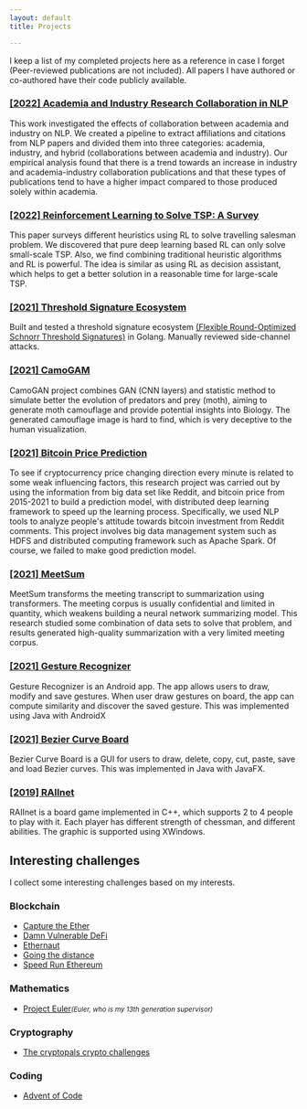 ```yaml
---
layout: default
title: Projects

---
```

I keep a list of my completed projects here as a reference in case I forget (Peer-reviewed publications are not included). All papers I have authored or co-authored have their code publicly available.

### [[2022] Academia and Industry Research Collaboration in NLP](https://arxiv.org/abs/2308.04524)
This work investigated the effects of collaboration between academia and industry on NLP. We created a pipeline to extract affiliations and citations from NLP papers and divided them into three categories: academia, industry, and hybrid (collaborations between academia and industry). Our empirical analysis found that there is a trend towards an increase in industry and academia-industry collaboration publications and that these types of publications tend to have a higher impact compared to those produced solely within academia.

### [[2022] Reinforcement Learning to Solve TSP: A Survey](https://uwaterloo.ca/scholar/sites/ca.scholar/files/b327zhan/files/bohanzhang_rl_tsp.pdf)
This paper surveys different heuristics using RL to solve travelling salesman problem. We discovered that pure deep learning based RL can only solve small-scale TSP. Also, we find combining traditional heuristic algorithms and RL is powerful.
The idea is similar as using RL as decision assistant, which helps to get a better solution in a reasonable time for large-scale TSP.

### [[2021] Threshold Signature Ecosystem](https://github.com/zbh888/FROSTsignature)
Built and tested a threshold signature ecosystem [(Flexible Round-Optimized Schnorr Threshold Signatures)](https://eprint.iacr.org/2020/852.pdf) in Golang. Manually reviewed side-channel attacks.

### [[2021] CamoGAM](https://github.com/jorchard/camouflage)
CamoGAN project combines GAN (CNN layers) and statistic method to simulate better the evolution of
predators and prey (moth), aiming to generate moth camouflage and provide potential insights into Biology. The generated
camouflage image is hard to find, which is very deceptive to the human visualization.

### [[2021] Bitcoin Price Prediction](https://github.com/zbh888/BigDataProject)
To see if cryptocurrency price changing direction every minute is related to some weak influencing factors, this research
project was carried out by using the information from big data set like Reddit, and bitcoin price from 2015-2021 to build a
prediction model, with distributed deep learning framework to speed up the learning process. Specifically, we used NLP tools to analyze people's attitude towards bitcoin investment from Reddit comments.
This project involves big data management system such as HDFS and distributed computing framework such as Apache Spark. Of course, we failed to make good prediction model.

### [[2021] MeetSum](https://arxiv.org/abs/2108.06310)
MeetSum transforms the meeting transcript to summarization using transformers. The meeting corpus is usually confidential and limited in quantity, which weakens building a neural 
network summarizing model. This research studied some combination of data sets to solve that problem, and results generated
high-quality summarization with a very limited meeting corpus. 

### [[2021] Gesture Recognizer](https://github.com/zbh888/SoftwareDesign/tree/main/Gesture%20Recognizer)
Gesture Recognizer is an Android app. The app allows users to draw, modify and save gestures. When user draw gestures on board, the app can compute similarity and discover the saved gesture. This was implemented using Java with AndroidX

### [[2021] Bezier Curve Board](https://github.com/zbh888/SoftwareDesign/tree/main/Bezier%20Curve)
Bezier Curve Board is a GUI for users to draw, delete, copy, cut, paste, save and load Bezier curves. This was implemented in Java with JavaFX.

### [[2019] RAIInet](https://github.com/zbh888/SoftwareDesign/tree/main/RAIInet)
RAIInet is a board game implemented in C++, which supports 2 to 4 people to play with it. Each player has different strength of chessman, and different abilities. 
The graphic is supported using XWindows.

## Interesting challenges
I collect some interesting challenges based on my interests.

### Blockchain
* [Capture the Ether](https://capturetheether.com)
* [Damn Vulnerable DeFi](https://www.damnvulnerabledefi.xyz)
* [Ethernaut](https://ethernaut.openzeppelin.com)
* [Going the distance](https://jeiwan.net)
* [Speed Run Ethereum](https://speedrunethereum.com)
  
### Mathematics
* [Project Euler](https://projecteuler.net)<small>_(Euler, who is my 13th generation supervisor)_</small>

### Cryptography
* [The cryptopals crypto challenges](https://cryptopals.com)

### Coding
* [Advent of Code](https://adventofcode.com)
